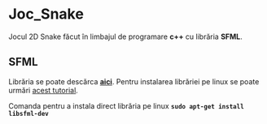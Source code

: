 # Joc_Snake
Jocul 2D Snake făcut în limbajul de programare **c++** cu librăria **SFML**.
## SFML
Librăria se poate descărca [**aici**](https://www.google.com/search?q=sfml+download&rlz=1C1GCEA_enRO901RO901&oq=sfml+download&aqs=chrome..69i57j0i512j0i22i30l4j0i15i22i30l2j0i22i30l2.3026j0j7&sourceid=chrome&ie=UTF-8#:~:text=Rezultate%20C%C4%83utare-,Download%20%2D%20SFML,-sfml%2Ddev.org).
Pentru instalarea librăriei pe linux se poate urmări [acest tutorial](https://www.sfml-dev.org/tutorials/2.5/start-linux.php).

Comanda pentru a instala direct librăria pe linux **`sudo apt-get install libsfml-dev`**
